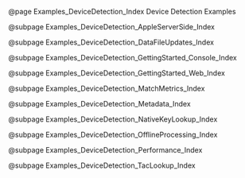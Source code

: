 @page Examples_DeviceDetection_Index Device Detection Examples

@subpage Examples_DeviceDetection_AppleServerSide_Index

@subpage Examples_DeviceDetection_DataFileUpdates_Index

@subpage Examples_DeviceDetection_GettingStarted_Console_Index 

@subpage Examples_DeviceDetection_GettingStarted_Web_Index 

@subpage Examples_DeviceDetection_MatchMetrics_Index

@subpage Examples_DeviceDetection_Metadata_Index

@subpage Examples_DeviceDetection_NativeKeyLookup_Index

@subpage Examples_DeviceDetection_OfflineProcessing_Index

@subpage Examples_DeviceDetection_Performance_Index

@subpage Examples_DeviceDetection_TacLookup_Index
